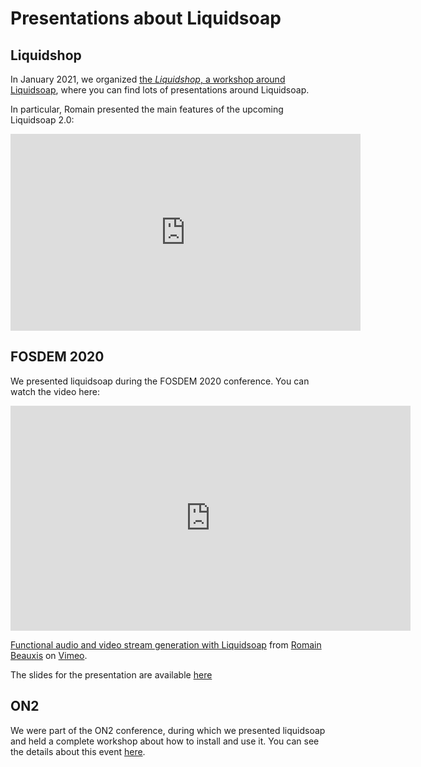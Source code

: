 Presentations about Liquidsoap
==============================

## Liquidshop

In January 2021, we organized [the *Liquidshop*, a workshop around
Liquidsoap](http://www.liquidsoap.info/liquidshop/), where you can find lots of
presentations around Liquidsoap.

In particular, Romain presented the main features of the upcoming Liquidsoap
2.0:

<iframe width="560" height="315" src="https://www.youtube.com/embed/VT6TEjJzWoY" frameborder="0" allow="accelerometer; autoplay; clipboard-write; encrypted-media; gyroscope; picture-in-picture" allowfullscreen></iframe>

## FOSDEM 2020

We presented liquidsoap during the FOSDEM 2020 conference. You can watch the video here:

<iframe src="https://player.vimeo.com/video/388951779" width="640" height="360" frameborder="0" allow="autoplay; fullscreen" allowfullscreen></iframe>
<p><a href="https://vimeo.com/388951779">Functional audio and video stream generation with Liquidsoap</a> from <a href="https://vimeo.com/user27259977">Romain Beauxis</a> on <a href="https://vimeo.com">Vimeo</a>.</p>

The slides for the presentation are available <a href="/fosdem2020/index.html" target="_blank">here</a>

## ON2

We were part of the ON2 conference, during which we presented liquidsoap and held a complete workshop
about how to install and use it. You can see the details about this event <a href="on2.html">here</a>.
